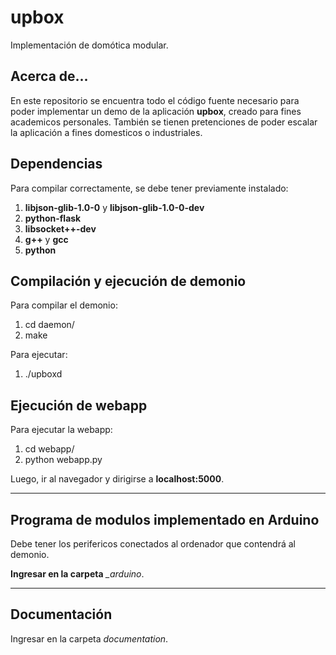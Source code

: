 upbox
=============

Implementación de domótica modular.

Acerca de...
-------------
En este repositorio se encuentra todo el código fuente necesario para poder implementar un demo de la aplicación **upbox**, creado para fines academicos personales.
También se tienen pretenciones de poder escalar la aplicación a fines domesticos o industriales.

Dependencias
-------------
Para compilar correctamente, se debe tener previamente instalado:

1.  **libjson-glib-1.0-0** y **libjson-glib-1.0-0-dev**
2.  **python-flask**
3.  **libsocket++-dev**
4.  **g++** y **gcc**
5.  **python**

Compilación y ejecución de demonio
-------------
Para compilar el demonio:

1.  cd daemon/
2.  make

Para ejecutar:

1.  ./upboxd

Ejecución de webapp
-------------
Para ejecutar la webapp:

1.  cd webapp/
2.  python webapp.py

Luego, ir al navegador y dirigirse a **localhost:5000**.

-------------

Programa de modulos implementado en Arduino
-------------
Debe tener los perifericos conectados al ordenador que contendrá al demonio.

**Ingresar en la carpeta** *_arduino*.

-------------

Documentación
-------------
Ingresar en la carpeta *documentation*.
